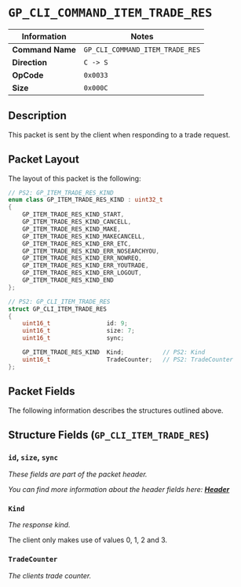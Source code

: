 # `GP_CLI_COMMAND_ITEM_TRADE_RES`

| Information               | Notes |
|---                        |---    |
| **Command Name**          | `GP_CLI_COMMAND_ITEM_TRADE_RES` |
| **Direction**             | `C -> S` |
| **OpCode**                | `0x0033` |
| **Size**                  | `0x000C` |

## Description

This packet is sent by the client when responding to a trade request.

## Packet Layout

The layout of this packet is the following:

```cpp
// PS2: GP_ITEM_TRADE_RES_KIND
enum class GP_ITEM_TRADE_RES_KIND : uint32_t
{
    GP_ITEM_TRADE_RES_KIND_START,
    GP_ITEM_TRADE_RES_KIND_CANCELL,
    GP_ITEM_TRADE_RES_KIND_MAKE,
    GP_ITEM_TRADE_RES_KIND_MAKECANCELL,
    GP_ITEM_TRADE_RES_KIND_ERR_ETC,
    GP_ITEM_TRADE_RES_KIND_ERR_NOSEARCHYOU,
    GP_ITEM_TRADE_RES_KIND_ERR_NOWREQ,
    GP_ITEM_TRADE_RES_KIND_ERR_YOUTRADE,
    GP_ITEM_TRADE_RES_KIND_ERR_LOGOUT,
    GP_ITEM_TRADE_RES_KIND_END
};

// PS2: GP_CLI_ITEM_TRADE_RES
struct GP_CLI_ITEM_TRADE_RES
{
    uint16_t                id: 9;
    uint16_t                size: 7;
    uint16_t                sync;

    GP_ITEM_TRADE_RES_KIND  Kind;           // PS2: Kind
    uint16_t                TradeCounter;   // PS2: TradeCounter
};
```

## Packet Fields

The following information describes the structures outlined above.

## Structure Fields (`GP_CLI_ITEM_TRADE_RES`)

### `id`, `size`, `sync`

_These fields are part of the packet header._

_You can find more information about the header fields here: [**Header**](/world/HEADER.md)_

### `Kind`

_The response kind._

The client only makes use of values 0, 1, 2 and 3.

### `TradeCounter`

_The clients trade counter._
